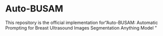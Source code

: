 # Auto-BUSAM
This repository is the official implementation for“Auto-BUSAM: Automatic Prompting for Breast Ultrasound Images Segmentation Anything Model  ”
